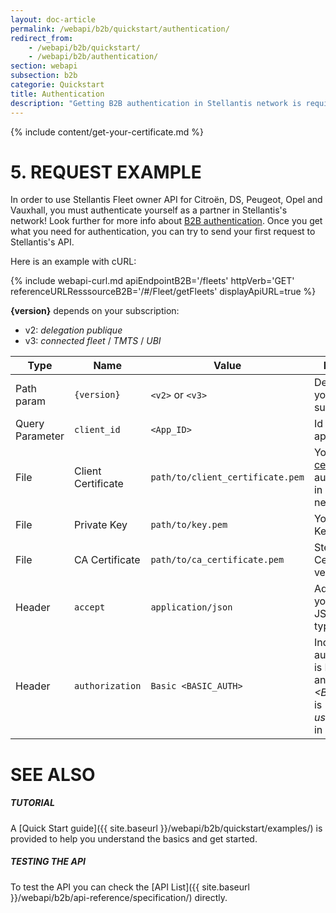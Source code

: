 ```yaml
---
layout: doc-article
permalink: /webapi/b2b/quickstart/authentication/
redirect_from: 
    - /webapi/b2b/quickstart/
    - /webapi/b2b/authentication/
section: webapi
subsection: b2b
categorie: Quickstart
title: Authentication
description: "Getting B2B authentication in Stellantis network is required in order to consume Stellantis Fleet owner API for Citroën, DS, Peugeot, Opel and Vauxhall."
---
```

{% include  content/get-your-certificate.md %}

# 5. REQUEST EXAMPLE
In order to use Stellantis Fleet owner API for Citroën, DS, Peugeot, Opel and Vauxhall, you must authenticate yourself as a partner in Stellantis's network! Look further for more info about [B2B authentication](#authentication-b2b).
Once you get what you need for authentication, you can try to send your first request to Stellantis's API.

Here is an example with cURL:

{% include webapi-curl.md apiEndpointB2B='/fleets' httpVerb='GET' referenceURLResssourceB2B='/#/Fleet/getFleets' displayApiURL=true %}

**{version}** depends on your subscription:
- v2: *delegation publique*
- v3: *connected fleet* / *TMTS* / *UBI*

Type|Name|Value|Description|Required
-|-|-|-|-
Path param |`{version}`|`<v2>` or `<v3>`|Depends on your subscription.|Yes
Query Parameter|`client_id`|`<App_ID>`|Id of the application.|Yes
File|Client Certificate|`path/to/client_certificate.pem`|Your [SSL certificate](#authentication-b2b) for authentication in Stelantis network.|Yes
File|Private Key|`path/to/key.pem`|Your Private Key file.|Yes
File|CA Certificate|`path/to/ca_certificate.pem`|Stellantis CA Cert for peer verification.|Yes
Header|`accept`|`application/json`| Advertises that you accept JSON content type. |Yes
Header|`authorization`|`Basic <BASIC_AUTH> `|Indicate that authentication is Basic Auth and *&lt;BASIC_AUTH&gt;* is *user:password* in Base64.  |Yes


# SEE ALSO

##### TUTORIAL

A [Quick Start guide]({{ site.baseurl }}/webapi/b2b/quickstart/examples/) is provided to help you understand the basics and get started.

##### TESTING THE API

To test the API you can check the [API List]({{ site.baseurl }}/webapi/b2b/api-reference/specification/) directly.
